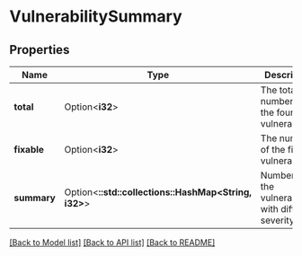 # VulnerabilitySummary

## Properties

Name | Type | Description | Notes
------------ | ------------- | ------------- | -------------
**total** | Option<**i32**> | The total number of the found vulnerabilities | [optional]
**fixable** | Option<**i32**> | The number of the fixable vulnerabilities | [optional]
**summary** | Option<**::std::collections::HashMap<String, i32>**> | Numbers of the vulnerabilities with different severity | [optional]

[[Back to Model list]](../README.md#documentation-for-models) [[Back to API list]](../README.md#documentation-for-api-endpoints) [[Back to README]](../README.md)


